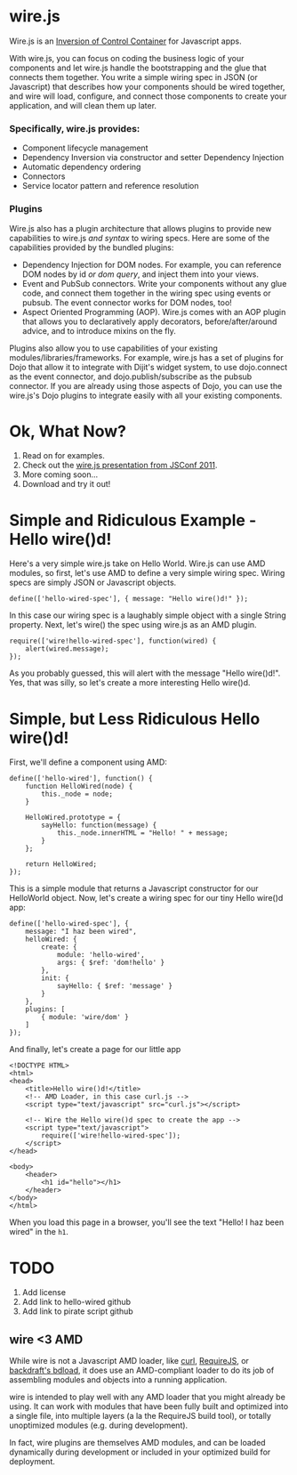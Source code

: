# wire.js

Wire.js is an [Inversion of Control Container](http://martinfowler.com/articles/injection.html "Inversion of Control Containers and the Dependency Injection pattern") for Javascript apps.

With wire.js, you can focus on coding the business logic of your components and let wire.js handle the bootstrapping and the glue that connects them together.  You write a simple wiring spec in JSON (or Javascript) that describes how your components should be wired together, and wire will load, configure, and connect those components to create your application, and will clean them up later.

### Specifically, wire.js provides:

* Component lifecycle management
* Dependency Inversion via constructor and setter Dependency Injection
* Automatic dependency ordering
* Connectors
* Service locator pattern and reference resolution

### Plugins

Wire.js also has a plugin architecture that allows plugins to provide new capabilities to wire.js *and syntax* to wiring specs.  Here are some of the capabilities provided by the bundled plugins:

* Dependency Injection for DOM nodes.  For example, you can reference DOM nodes by id *or dom query*, and inject them into your views.
* Event and PubSub connectors. Write your components without any glue code, and connect them together in the wiring spec using events or pubsub.  The event connector works for DOM nodes, too!
* Aspect Oriented Programming (AOP).  Wire.js comes with an AOP plugin that allows you to declaratively apply decorators, before/after/around advice, and to introduce mixins on the fly.

Plugins also allow you to use capabilities of your existing modules/libraries/frameworks.  For example, wire.js has a set of plugins for Dojo that allow it to integrate with Dijit's widget system, to use dojo.connect as the event connector, and dojo.publish/subscribe as the pubsub connector.  If you are already using those aspects of Dojo, you can use the wire.js's Dojo plugins to integrate easily with all your existing components.

# Ok, What Now?

1. Read on for examples.
2. Check out the [wire.js presentation from JSConf 2011](http://bit.ly/mkWy1L "wire.js - Javascript IOC Container w/Dependency Injection").
3. More coming soon...
4. Download and try it out!

# Simple and Ridiculous Example - Hello wire()d!

Here's a very simple wire.js take on Hello World.  Wire.js can use AMD modules, so first, let's use AMD to define a very simple wiring spec.  Wiring specs are simply JSON or Javascript objects.

	define(['hello-wired-spec'], { message: "Hello wire()d!" });
	
In this case our wiring spec is a laughably simple object with a single String property.  Next, let's wire() the spec using wire.js as an AMD plugin. 
	
	require(['wire!hello-wired-spec'], function(wired) {
		alert(wired.message);
	});
	
As you probably guessed, this will alert with the message "Hello wire()d!".  Yes, that was silly, so let's create a more interesting Hello wire()d.

# Simple, but Less Ridiculous Hello wire()d!

First, we'll define a component using AMD:

	define(['hello-wired'], function() {
		function HelloWired(node) {
			this._node = node;
		}
		
		HelloWired.prototype = {
			sayHello: function(message) {
				this._node.innerHTML = "Hello! " + message;
			}
		};
		
		return HelloWired;
	});
	
This is a simple module that returns a Javascript constructor for our HelloWorld object.  Now, let's create a wiring spec for our tiny Hello wire()d app:

	define(['hello-wired-spec'], {
		message: "I haz been wired",
		helloWired: {
			create: {
				module: 'hello-wired',
				args: { $ref: 'dom!hello' }
			},
			init: {
				sayHello: { $ref: 'message' }
			}
		},
		plugins: [
			{ module: 'wire/dom' }
		]
	});
	
And finally, let's create a page for our little app

	<!DOCTYPE HTML>
	<html>
	<head>
		<title>Hello wire()d!</title>	
		<!-- AMD Loader, in this case curl.js -->
		<script type="text/javascript" src="curl.js"></script>
		
		<!-- Wire the Hello wire()d spec to create the app -->
		<script type="text/javascript">
			require(['wire!hello-wired-spec']);
		</script>
	</head>

	<body>
		<header>
			<h1 id="hello"></h1>
		</header>
	</body>
	</html>

When you load this page in a browser, you'll see the text "Hello! I haz been wired" in the `h1`.

# TODO

1. Add license
2. Add link to hello-wired github
3. Add link to pirate script github

## wire <3 AMD

While wire is not a Javascript AMD loader, like [curl](https://github.com/unscriptable/curl), [RequireJS](http://requirejs.org/ "RequireJS"), or [backdraft's bdload](http://bdframework.org/bdLoad/index.html "bdLoad - the backdraft AMD loader - home"), it does use an AMD-compliant loader to do its job of assembling modules and objects into a running application.

wire is intended to play well with any AMD loader that you might already be using.  It can work with modules that have been fully built and optimized into a single file, into multiple layers (a la the RequireJS build tool), or totally unoptimized modules (e.g. during development).

In fact, wire plugins are themselves AMD modules, and can be loaded dynamically during development or included in your optimized build for deployment.